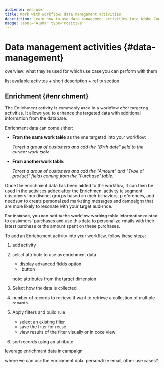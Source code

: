 ```yaml
---
audience: end-user
title: Work with workflows data management activities
description: Learn how to use data management activities into Adobe Campaign Web workflows
badge: label="Alpha" type="Positive"
---
```

# Data management activities {#data-management}

overview: what they're used for
which use case you can perform with them

list available activites + short description + ref to section

## Enrichment {#enrichment}

The Enrichment activity is commonly used in a workflow after targeting activities. It allows you to enhance the targeted data with additional information from the database.

Enrichment data can come either:

* **From the same work table** as the one targeted into your workflow:

    *Target a group of customers and add the "Birth date" field to the current work table*

* **From another work table**:

    *Target a group of customers and add the "Amount" and "Type of product" fields coming from the "Purchase" table*.

Once the enrichment data has been added to the workflow, it can then be used in the activities added after the Enrichment activity to segment customers into distinct groups based on their behaviors, preferences, and needs,or to create personalized marketing messages and campaigns that are more likely to resonate with your target audience.

For instance, you can add to the workflow working table information related to customers' purchases and use this data to personalize emails with their latest purchase or the amount spent on these purchases.

To add an Enrichement activity into your workflow, follow these steps:

1. add activity
1. select attribute to use as enrichment data

    + display advanced fields option
    + i button

    note: attributes from the target dimension

1. Select how the data is collected
1. number of records to retrieve if want to retrieve a collection of multiple records
1. Apply filters and build rule

    + select an existing filter
    + save the filter for reuse
    + view results of the filter visually or in code view

1. sort records using an attribute

leverage enrichment data in campaign

where we can use the enrichment data: personalize email, other use cases?
